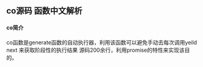 ## co源码 函数中文解析

#### co简介  
co函数是generate函数的自动执行器，利用该函数可以避免手动去每次调用yeild next 来获取阶段性的执行结果 源码200余行，利用promise的特性来实现该目的。 